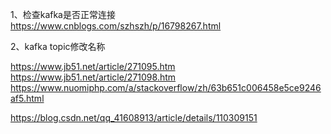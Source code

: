
1、检查kafka是否正常连接
https://www.cnblogs.com/szhszh/p/16798267.html

2、kafka topic修改名称

https://www.jb51.net/article/271095.htm
https://www.jb51.net/article/271098.htm
https://www.nuomiphp.com/a/stackoverflow/zh/63b651c006458e5ce9246af5.html

https://blog.csdn.net/qq_41608913/article/details/110309151